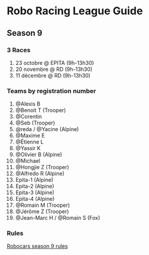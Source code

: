 # Robo Racing League Guide
## Season 9

### 3 Races
1. 23 octobre @ EPITA (9h-13h30)
2. 20 novembre @ RD (9h-13h30)
3. 11 décembre @ RD (9h-13h30)

### Teams by registration number
1. @Alexis B 
2. @Benoit T (Trooper)
3. @Corentin
4. @Seb (Trooper)
5. @reda / @Yacine (Alpine)
6. @Maxime E 
7. @Étienne L
8. @Yassir K
9. @Olivier B (Alpine)
10. @Michael
11. @Hongjie Z (Trooper)
12. @Alfredo R (Alpine)
13. Epita-1 (Alpine)
14. Epita-2 (Alpine)
15. Epita-3 (Alpine)
16. Epita-4 (Alpine)
17. @Romain M (Trooper)
18. @Jérôme Z (Trooper)
19. @Jean-Marc H / @Romain S (Fox)

### Rules
[Robocars season 9 rules](rules/robocars.md)
